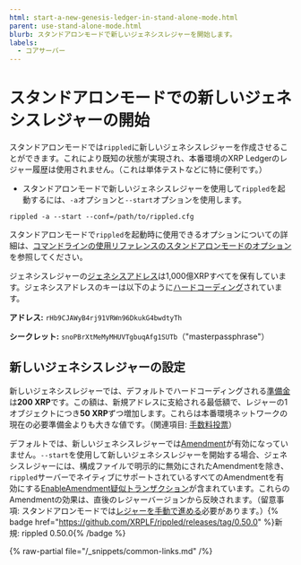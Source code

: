 ```yaml
---
html: start-a-new-genesis-ledger-in-stand-alone-mode.html
parent: use-stand-alone-mode.html
blurb: スタンドアロンモードで新しいジェネシスレジャーを開始します。
labels:
  - コアサーバー
---
```

# スタンドアロンモードでの新しいジェネシスレジャーの開始

スタンドアロンモードでは`rippled`に新しいジェネシスレジャーを作成させることができます。これにより既知の状態が実現され、本番環境のXRP Ledgerのレジャー履歴は使用されません。（これは単体テストなどに特に便利です。）

* スタンドアロンモードで新しいジェネシスレジャーを使用して`rippled`を起動するには、`-a`オプションと`--start`オプションを使用します。

```
rippled -a --start --conf=/path/to/rippled.cfg
```

スタンドアロンモードで`rippled`を起動時に使用できるオプションについての詳細は、[コマンドラインの使用リファレンスのスタンドアロンモードのオプション](../commandline-usage.md#スタンドアロンモードのオプション)を参照してください。

ジェネシスレジャーの[ジェネシスアドレス](../../concepts/accounts/addresses.md#特別なアドレス)は1,000億XRPすべてを保有しています。ジェネシスアドレスのキーは以下のように[ハードコーディング](https://github.com/XRPLF/rippled/blob/94ed5b3a53077d815ad0dd65d490c8d37a147361/src/ripple/app/ledger/Ledger.cpp#L184)されています。

**アドレス:** `rHb9CJAWyB4rj91VRWn96DkukG4bwdtyTh`

**シークレット:** `snoPBrXtMeMyMHUVTgbuqAfg1SUTb`（"masterpassphrase"）

## 新しいジェネシスレジャーの設定

新しいジェネシスレジャーでは、デフォルトでハードコーディングされる[準備金](../../concepts/accounts/reserves.md)は**200 XRP**です。この額は、新規アドレスに支給される最低額で、レジャーの1オブジェクトにつき**50 XRP**ずつ増加します。これらは本番環境ネットワークの現在の必要準備金よりも大きな値です。（関連項目: [手数料投票](../../concepts/consensus-protocol/fee-voting.md)）

デフォルトでは、新しいジェネシスレジャーでは[Amendment](../../concepts/networks-and-servers/amendments.md)が有効になっていません。`--start`を使用して新しいジェネシスレジャーを開始する場合、ジェネシスレジャーには、構成ファイルで明示的に無効にされたAmendmentを除き、`rippled`サーバーでネイティブにサポートされているすべてのAmendmentを有効にする[EnableAmendment疑似トランザクション](../../references/protocol/transactions/pseudo-transaction-types/enableamendment.md)が含まれています。これらのAmendmentの効果は、直後のレジャーバージョンから反映されます。（留意事項: スタンドアロンモードでは[レジャーを手動で進める](advance-the-ledger-in-stand-alone-mode.md)必要があります。）{% badge href="https://github.com/XRPLF/rippled/releases/tag/0.50.0" %}新規: rippled 0.50.0{% /badge %}

{% raw-partial file="/_snippets/common-links.md" /%}
